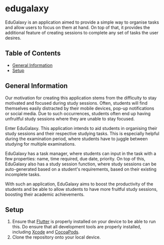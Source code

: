 # edugalaxy

EduGalaxy is an application aimed to provide a simple way to organise tasks and allow users to focus on them at hand. On top of that, it provides the additional feature of creating sessions to complete any set of tasks the user desires.

## Table of Contents

- [General Information](#general-information)
- [Setup](#setup)

## General Information

Our motivation for creating this application stems from the difficulty to stay motivated and focused during study sessions. Often, students will find themselves easily distracted by their mobile devices, pop-up notifications or social media. Due to such occurrences, students often end up having unfruitful study sessions where they are unable to stay focused.

Enter EduGalaxy. This application intends to aid students in organising their study sessions and their respective studying tasks. This is especially helpful during the examination period, where students have to juggle between studying for multiple examinations.

EduGalaxy has a task manager, where students can input in the task with a few properties: name, time required, due date, priority. On top of this, EduGalaxy also has a study session function, where study sessions can be auto-generated based on a student's requirements, based on their existing incomplete tasks.

With such an application, EduGalaxy aims to boost the productivity of the students and be able to allow students to have more fruitful study sessions, boosting their academic achievements.

## Setup

1. Ensure that [Flutter](https://docs.flutter.dev/get-started/install) is properly installed on your device to be able to run this. Do ensure that all development tools are properly installed, including [Xcode](https://developer.apple.com/xcode/) and [CocoaPods](https://cocoapods.org/).
2. Clone the repository onto your local device.
